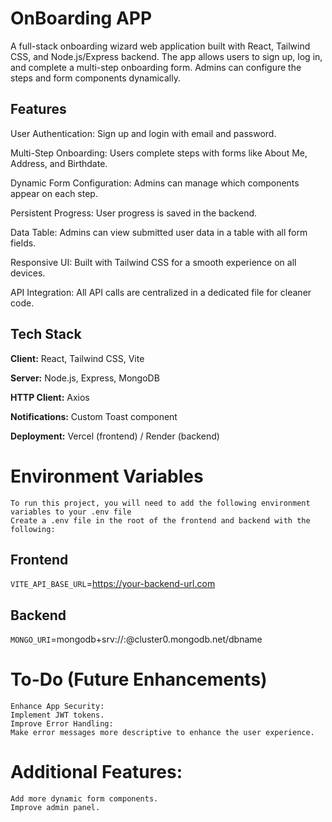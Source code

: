 

# OnBoarding APP

A full-stack onboarding wizard web application built with React, Tailwind CSS, and Node.js/Express backend. The app allows users to sign up, log in, and complete a multi-step onboarding form. Admins can configure the steps and form components dynamically.







## Features


User Authentication: Sign up and login with email and password.

Multi-Step Onboarding: Users complete steps with forms like About Me, Address, and Birthdate.

Dynamic Form Configuration: Admins can manage which components appear on each step.

Persistent Progress: User progress is saved in the backend.

Data Table: Admins can view submitted user data in a table with all form fields.

Responsive UI: Built with Tailwind CSS for a smooth experience on all devices.

API Integration: All API calls are centralized in a dedicated file for cleaner code.



## Tech Stack

**Client:** React, Tailwind CSS, Vite

**Server:** Node.js, Express, MongoDB

**HTTP Client:** Axios

**Notifications:** Custom Toast component

**Deployment:** Vercel (frontend) / Render (backend)
# Environment Variables

    To run this project, you will need to add the following environment variables to your .env file
    Create a .env file in the root of the frontend and backend with the following:

## Frontend
`VITE_API_BASE_URL`=https://your-backend-url.com

## Backend 
`MONGO_URI`=mongodb+srv://<username>:<password>@cluster0.mongodb.net/dbname


# To-Do (Future Enhancements)
    Enhance App Security:
    Implement JWT tokens.
    Improve Error Handling:
    Make error messages more descriptive to enhance the user experience.

# Additional Features:
    Add more dynamic form components.
    Improve admin panel.